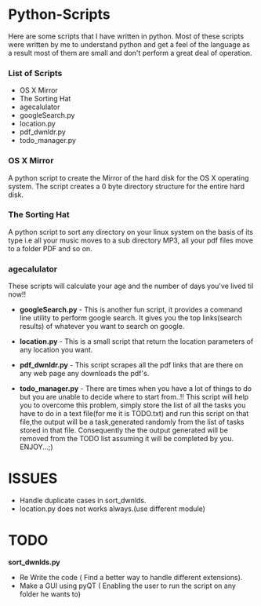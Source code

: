 Python-Scripts
==============

Here are some scripts that I have written in python. Most of these scripts were written by me to understand python and get a feel of the language as a result most of them are small and don't perform a great deal of operation.


### List of Scripts

* OS X Mirror
* The Sorting Hat
* agecalulator
* googleSearch.py
* location.py
* pdf_dwnldr.py
* todo_manager.py


### OS X Mirror

A python script to create the Mirror of the hard disk for the OS X operating system. The script creates a 0 byte directory structure for the entire hard disk.


### The Sorting Hat

A python script to sort any directory on your linux system on the basis of its type i.e all your music moves to a sub directory MP3, all your pdf files move to a folder PDF and so on.


### agecalulator

These scripts will calculate your age and the number of days you've lived til now!!


* **googleSearch.py** - This is another fun script, it provides a command line utility to perform google search. It gives you the top links(search results) of whatever you want to search on google.


* **location.py** - This is a small script that return the location parameters of any location you want.


* **pdf_dwnldr.py** - This script scrapes all the pdf links that are there on any web page any downloads the pdf's.



* **todo_manager.py** - There are times when you have a lot of things to do but you are unable to decide where to start from..!!
This script will help you to overcome this problem, simply store the list of all the tasks you have to do in a text file(for me it is TODO.txt) and run this script on that file,the output will be a task,generated randomly from the list of tasks stored in that file.
Consequently the the output generated will be removed from the TODO list assuming it will be completed by you.
ENJOY...;)





ISSUES
======

* Handle duplicate cases in sort_dwnlds.
* location.py does not works always.(use different module)


TODO
====

**sort_dwnlds.py**

* Re Write the code ( Find a better way to handle different extensions).
* Make a GUI using pyQT ( Enabling the user to run the script on any folder he wants to)
